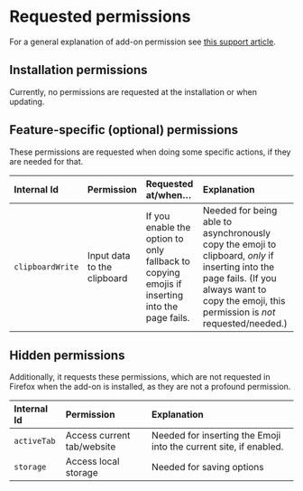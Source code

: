 # Requested permissions

For a general explanation of add-on permission see [this support article](https://support.mozilla.org/kb/permission-request-messages-firefox-extensions).

## Installation permissions

Currently, no permissions are requested at the installation or when updating.

## Feature-specific (optional) permissions

These permissions are requested when doing some specific actions, if they are needed for that.

| Internal Id      | Permission                  | Requested at/when…                                                                            | Explanation                                                                                                                                                                                      |
|:-----------------|:----------------------------|:----------------------------------------------------------------------------------------------|:-------------------------------------------------------------------------------------------------------------------------------------------------------------------------------------------------|
| `clipboardWrite` | Input data to the clipboard | If you enable the option to only fallback to copying emojis if inserting into the page fails. | Needed for being able to asynchronously copy the emoji to clipboard, _only_ if inserting into the page fails. (If you always want to copy the emoji, this permission is _not_ requested/needed.) |

## Hidden permissions

Additionally, it requests these permissions, which are not requested in Firefox when the add-on is installed, as they are not a profound permission.

| Internal Id | Permission                 | Explanation                                                       |
|:------------|:---------------------------|:------------------------------------------------------------------|
| `activeTab` | Access current tab/website | Needed for inserting the Emoji into the current site, if enabled. |
| `storage`   | Access local storage       | Needed for saving options                                         |
